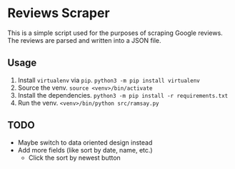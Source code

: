 # Reviews Scraper
This is a simple script used for the purposes of scraping Google reviews. The reviews are parsed and written into
a JSON file.

Usage
-----
1. Install `virtualenv` via `pip`. `python3 -m pip install virtualenv`
2. Source the venv. `source <venv>/bin/activate`
3. Install the dependencies. `python3 -m pip install -r requirements.txt`
4. Run the venv. `<venv>/bin/python src/ramsay.py`

TODO
-----
* Maybe switch to data oriented design instead
* Add more fields (like sort by date, name, etc.)
    * Click the sort by newest button
